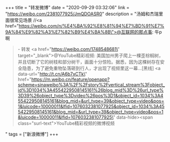 +++
title = "转发微博"
date = "2020-09-29 03:32:06"
link = "https://weibo.com/2381077925/JmQDOASR0"
description = "汤姆和杰瑞里面很常见场景 //<a href=\"https://weibo.com/n/%E4%BA%92%E8%81%94%E7%BD%91%E7%9A%84%E9%82%A3%E7%82%B9%E4%BA%8B\">@互联网的那点事</a>: 牛p啊<br><blockquote> - 转发 <a href=\"https://weibo.com/1748548681\" target=\"_blank\">@YouTube精彩视频</a>: 美国加州男子爬上一棵歪棕榈树，并且切断了它的树枝和部分树干，画面十分惊险。据悉，因为这棵树存在安全隐患，为了避免重物坠落砸到行人，才出现了视频里这一幕...[黑线] <a data-url=\"http://t.cn/A6b7xCTk\" href=\"https://m.weibo.cn/feature/openapp?scheme=sinaweibo%3A%2F%2Fstory%2Fvertical_stream%3Fobject_id%3D1034%3A4554229508145161%26blog_mid%3D%26url_type%3D39%26object_type%3Dvideo%26pos%3D1&object_id=1034%3A4554229508145161&blog_mid=&url_type=39&object_type=video&pos=1&luicode=10000011&lfid=1076032381077925&object_id=1034%3A4554229508145161&blog_mid=&url_type=39&object_type=video&pos=1&luicode=10000011&lfid=1076032381077925\" data-hide><span class=\"surl-text\">YouTube精彩视频的微博视频</span></a> </blockquote>"
tags = ["新浪微博"]
+++

